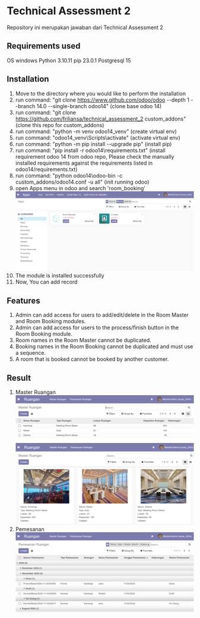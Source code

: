 # Technical Assessment 2
Repository ini merupakan jawaban dari Technical Assessment 2

## Requirements used
OS windows
Python 3.10.11
pip 23.0.1
Postgresql 15

## Installation
1. Move to the directory where you would like to perform the installation
2. run command: "git clone https://www.github.com/odoo/odoo --depth 1 --branch 14.0 --single-branch odoo14" (clone base odoo 14)
3. run command: "git clone https://github.com/friliansa/technical_assessment_2 custom_addons" (clone this repo for custom_addons)
4. run command: "python -m venv odoo14_venv" (create virtual env)
5. run command: "odoo14_venv\Scripts\activate" (activate virtual env)
6. run command: "python -m pip install --upgrade pip" (install pip)
7. run command: "pip install -r odoo14\requirements.txt" (install requirement odoo 14 from odoo repo, Please check the manually installed requirements against the requirements listed in odoo14/requirements.txt)
8. run command: "python odoo14\odoo-bin -c custom_addons/odoo14.conf -u all" (init running odoo)
9. open Apps menu in odoo and search 'room_booking'
   ![Install Module](assets/install_module_room_booking.png)
10. The module is installed successfully
11. Now, You can add record

## Features
1. Admin can add access for users to add/edit/delete in the Room Master and Room Booking modules.
2. Admin can add access for users to the process/finish button in the Room Booking module.
3. Room names in the Room Master cannot be duplicated.
4. Booking names in the Room Booking cannot be duplicated and must use a sequence.
5. A room that is booked cannot be booked by another customer.

## Result
1. Master Ruangan
   ![List Ruangan](assets/list_ruangan.png)
   ![Grid Ruangan](assets/grid_ruangan.png)
2. Pemesanan
   ![List Pemesanan](assets/list_pemesanan.png)

